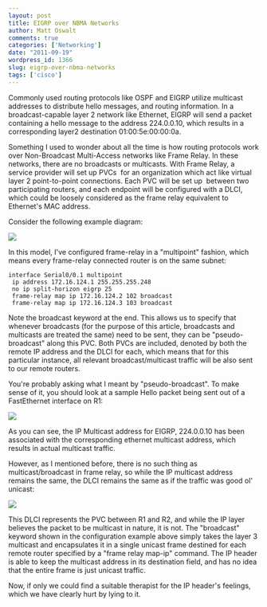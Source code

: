 ```yaml
---
layout: post
title: EIGRP over NBMA Networks
author: Matt Oswalt
comments: true
categories: ['Networking']
date: "2011-09-19"
wordpress_id: 1366
slug: eigrp-over-nbma-networks
tags: ['cisco']
---
```



Commonly used routing protocols like OSPF and EIGRP utilize multicast addresses to distribute hello messages, and routing information. In a broadcast-capable layer 2 network like Ethernet, EIGRP will send a packet containing a hello message to the address 224.0.0.10, which results in a corresponding layer2 destination 01:00:5e:00:00:0a.

Something I used to wonder about all the time is how routing protocols work over Non-Broadcast Multi-Access networks like Frame Relay. In these networks, there are no broadcasts or multicasts. With Frame Relay, a service provider will set up PVCs  for an organization which act like virtual layer 2 point-to-point connections. Each PVC will be set up  between two participating routers, and each endpoint will be configured with a DLCI, which could be loosely considered as the frame relay equivalent to Ethernet's MAC address.

Consider the following example diagram:

[![](assets/2011/09/diagram5.png)](assets/2011/09/diagram5.png)

In this model, I've configured frame-relay in a "multipoint" fashion, which means every frame-relay connected router is on the same subnet:

    interface Serial0/0.1 multipoint
     ip address 172.16.124.1 255.255.255.248
     no ip split-horizon eigrp 25
     frame-relay map ip 172.16.124.2 102 broadcast
     frame-relay map ip 172.16.124.3 103 broadcast

Note the broadcast keyword at the end. This allows us to specify that whenever broadcasts (for the purpose of this article, broadcasts and multicasts are treated the same) need to be sent, they can be "pseudo-broadcast" along this PVC. Both PVCs are included, denoted by both the remote IP address and the DLCI for each, which means that for this particular instance, all relevant broadcast/multicast traffic will be also sent to our remote routers. 

You're probably asking what I meant by "pseudo-broadcast". To make sense of it, you should look at a sample Hello packet being sent out of a FastEthernet interface on R1:

![](assets/2011/09/packet_eth.png)

As you can see, the IP Multicast address for EIGRP, 224.0.0.10 has been associated with the corresponding ethernet multicast address, which results in actual multicast traffic.

However, as I mentioned before, there is no such thing as multicast/broadcast in frame relay, so while the IP multicast address remains the same, the DLCI remains the same as if the traffic was good ol' unicast:

![](assets/2011/09/packet_fr.png)

This DLCI represents the PVC between R1 and R2, and while the IP layer believes the packet to be multicast in nature, it is not. The "broadcast" keyword shown in the configuration example above simply takes the layer 3 multicast and encapsulates it in a single unicast frame destined for each remote router specified by a "frame relay map-ip" command. The IP header is able to keep the multicast address in its destination field, and has no idea that the entire frame is just unicast traffic.

Now, if only we could find a suitable therapist for the IP header's feelings, which we have clearly hurt by lying to it.
